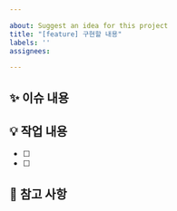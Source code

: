 ```yaml
---

about: Suggest an idea for this project
title: "[feature] 구현할 내용"
labels: ''
assignees: 

---
```


## ✨ 이슈 내용
> 

## 💡 작업 내용
- [ ]
- [ ]

## 📌 참고 사항
